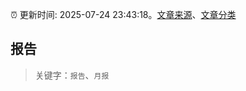 :alarm_clock: 更新时间: 2025-07-24 23:43:18。[文章来源](/README.md)、[文章分类](/TAGS.md)

## 报告


> 关键字：`报告`、`月报`



